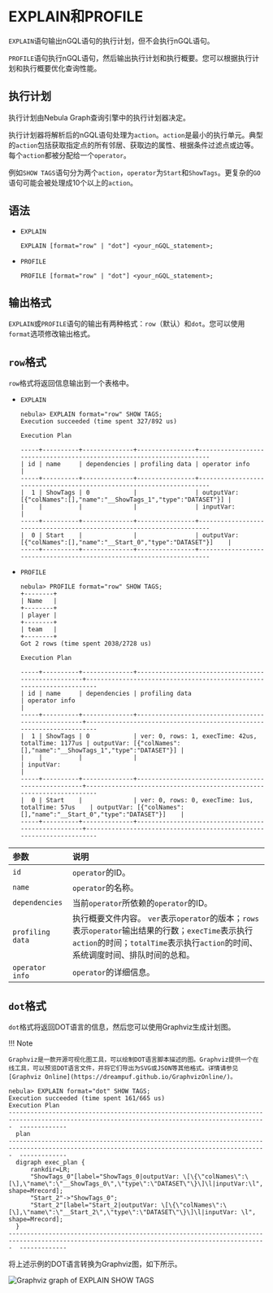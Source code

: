 # EXPLAIN和PROFILE

`EXPLAIN`语句输出nGQL语句的执行计划，但不会执行nGQL语句。

`PROFILE`语句执行nGQL语句，然后输出执行计划和执行概要。您可以根据执行计划和执行概要优化查询性能。

## 执行计划

执行计划由Nebula Graph查询引擎中的执行计划器决定。

执行计划器将解析后的nGQL语句处理为`action`。`action`是最小的执行单元。典型的`action`包括获取指定点的所有邻居、获取边的属性、根据条件过滤点或边等。每个`action`都被分配给一个`operator`。

例如`SHOW TAGS`语句分为两个`action`，`operator`为`Start`和`ShowTags`。更复杂的`GO`语句可能会被处理成10个以上的`action`。

## 语法

- `EXPLAIN`

    ```ngql
    EXPLAIN [format="row" | "dot"] <your_nGQL_statement>;
    ```

- `PROFILE`

    ```ngql
    PROFILE [format="row" | "dot"] <your_nGQL_statement>;
    ```

## 输出格式

`EXPLAIN`或`PROFILE`语句的输出有两种格式：`row`（默认）和`dot`。您可以使用`format`选项修改输出格式。

## `row`格式

`row`格式将返回信息输出到一个表格中。

- `EXPLAIN`

    ```ngql
    nebula> EXPLAIN format="row" SHOW TAGS;
    Execution succeeded (time spent 327/892 us)

    Execution Plan

    -----+----------+--------------+----------------+----------------------------------------------------------------------
    | id | name     | dependencies | profiling data | operator info                                                       |
    -----+----------+--------------+----------------+----------------------------------------------------------------------
    |  1 | ShowTags | 0            |                | outputVar: [{"colNames":[],"name":"__ShowTags_1","type":"DATASET"}] |
    |    |          |              |                | inputVar:                                                           |
    -----+----------+--------------+----------------+----------------------------------------------------------------------
    |  0 | Start    |              |                | outputVar: [{"colNames":[],"name":"__Start_0","type":"DATASET"}]    |
    -----+----------+--------------+----------------+----------------------------------------------------------------------
    ```

- `PROFILE`

    ```ngql
    nebula> PROFILE format="row" SHOW TAGS;
    +--------+
    | Name   |
    +--------+
    | player |
    +--------+
    | team   |
    +--------+
    Got 2 rows (time spent 2038/2728 us)

    Execution Plan

    -----+----------+--------------+----------------------------------------------------+----------------------------------------------------------------------
    | id | name     | dependencies | profiling data                                     | operator info                                                       |
    -----+----------+--------------+----------------------------------------------------+----------------------------------------------------------------------
    |  1 | ShowTags | 0            | ver: 0, rows: 1, execTime: 42us, totalTime: 1177us | outputVar: [{"colNames":[],"name":"__ShowTags_1","type":"DATASET"}] |
    |    |          |              |                                                    | inputVar:                                                           |
    -----+----------+--------------+----------------------------------------------------+----------------------------------------------------------------------
    |  0 | Start    |              | ver: 0, rows: 0, execTime: 1us, totalTime: 57us    | outputVar: [{"colNames":[],"name":"__Start_0","type":"DATASET"}]    |
    -----+----------+--------------+----------------------------------------------------+----------------------------------------------------------------------
    ```

|参数|说明|
|:---|:---|
|`id`|`operator`的ID。|
|`name`|`operator`的名称。|
|`dependencies`|当前`operator`所依赖的`operator`的ID。|
|`profiling data`|执行概要文件内容。 `ver`表示`operator`的版本；`rows`表示`operator`输出结果的行数；`execTime`表示执行`action`的时间；`totalTime`表示执行`action`的时间、系统调度时间、排队时间的总和。|
|`operator info`|`operator`的详细信息。|

## `dot`格式

`dot`格式将返回DOT语言的信息，然后您可以使用Graphviz生成计划图。

!!! Note

    Graphviz是一款开源可视化图工具，可以绘制DOT语言脚本描述的图。Graphviz提供一个在线工具，可以预览DOT语言文件，并将它们导出为SVG或JSON等其他格式。详情请参见[Graphviz Online](https://dreampuf.github.io/GraphvizOnline/)。

```ngql
nebula> EXPLAIN format="dot" SHOW TAGS;
Execution succeeded (time spent 161/665 us)
Execution Plan
---------------------------------------------------------------------------------------------------------------------------------------------  -------------
  plan
---------------------------------------------------------------------------------------------------------------------------------------------  -------------
  digraph exec_plan {
      rankdir=LR;
      "ShowTags_0"[label="ShowTags_0|outputVar: \[\{\"colNames\":\[\],\"name\":\"__ShowTags_0\",\"type\":\"DATASET\"\}\]\l|inputVar:\l",   shape=Mrecord];
      "Start_2"->"ShowTags_0";
      "Start_2"[label="Start_2|outputVar: \[\{\"colNames\":\[\],\"name\":\"__Start_2\",\"type\":\"DATASET\"\}\]\l|inputVar: \l",   shape=Mrecord];
  }
---------------------------------------------------------------------------------------------------------------------------------------------  -------------
```

将上述示例的DOT语言转换为Graphviz图，如下所示。

![Graphviz graph of EXPLAIN SHOW TAGS](https://docs-cdn.nebula-graph.com.cn/docs-2.0/3.ngql-guide/16.query-tuning-statements/explain-show-tags.png)
